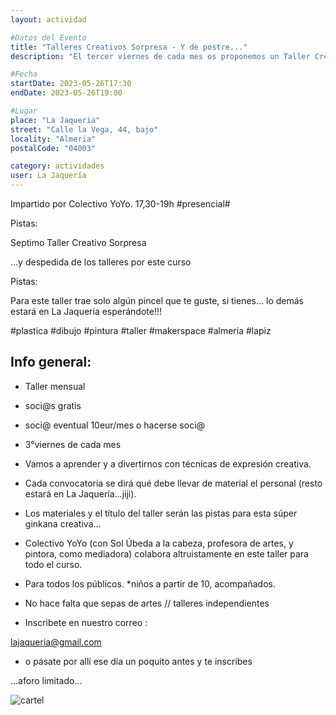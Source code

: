 ```yaml
---
layout: actividad

#Datos del Evento
title: "Talleres Creativos Sorpresa - Y de postre..."
description: "El tercer viernes de cada mes os proponemos un Taller Creativo, de la mano del Colectivo Yo-Yo"

#Fecha
startDate: 2023-05-26T17:30
endDate: 2023-05-26T19:00

#Lugar
place: "La Jaqueria"
street: "Calle la Vega, 44, bajo"
locality: "Almeria"
postalCode: "04003"

category: actividades
user: La Jaquería
---
```


Impartido por Colectivo YoYo. 
17,30-19h #presencial#

Pistas:

Septimo Taller Creativo Sorpresa

...y despedida de los talleres por este curso

Pistas:

Para este taller trae solo algún pincel que te guste, si tienes...  lo demás estará en La Jaquería esperándote!!!


#plastica #dibujo #pintura #taller #makerspace #almeria #lapiz

## Info general:

- Taller mensual

- soci@s gratis 
- soci@ eventual 10eur/mes o hacerse soci@

- 3°viernes de cada mes

- Vamos a aprender y a divertirnos con técnicas de expresión creativa.

- Cada convocatoria se dirá qué debe llevar de material el personal (resto estará en La Jaquería...jiji).

- Los materiales y el título del taller serán las pistas para esta súper ginkana creativa...

- Colectivo YoYo (con Sol Úbeda a la cabeza,  profesora de artes, y pintora, como mediadora)  colabora altruistamente en este taller para todo el curso.

- Para todos los públicos. *niños a partir de 10, acompañados.

- No hace falta que sepas de artes // talleres independientes

- Inscribete en nuestro correo :

lajaqueria@gmail.com

-  o pásate por allí ese día un poquito antes y te inscribes

...aforo limitado...


![cartel](https://lajaqueria.org/recursos/varios/taller_creativo07.jpg)


